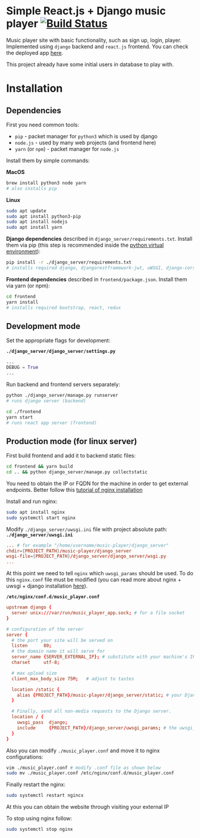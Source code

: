 # Simple React.js + Django music player [![Build Status](https://travis-ci.org/SolomidHero/music-player.svg?branch=devops)](https://travis-ci.org/SolomidHero/music-player)

Music player site with basic functionality, such as sign up, login, player. Implemented using `django` backend and `react.js` frontend.
You can check the deployed app [here](http://34.77.191.34/). 

This project already have some initial users in database to play with.

# Installation

## Dependencies

First you need common tools:

- `pip` - packet manager for `python3` which is used by django
- `node.js` - used by many web projects (and frontend here)
- `yarn` (or `npm`) - packet manager for `node.js`

Install them by simple commands:

**MacOS**
```zsh
brew install python3 node yarn
# also installs pip
```
**Linux**
```bash
sudo apt update
sudo apt install python3-pip
sudo apt install nodejs
sudo apt install yarn
```

**Django dependencies** described in `django_server/requirements.txt`.
Install them via pip
(this step is recommended inside the [python virtual environment](https://docs.python.org/3/tutorial/venv.html)):
```bash
pip install -r ./django_server/requirements.txt
# installs required django, djangorestframework-jwt, uWSGI, django-cors-headers
```

**Frontend dependencies** described in `frontend/package.json`.
Install them via yarn (or npm):
```bash
cd frontend
yarn install
# installs required bootstrap, react, redux
```

## Development mode

Set the appropriate flags for development:

**`./django_server/django_server/settings.py`**
```python
...
DEBUG = True
...
```

Run backend and frontend servers separately:
```bash
python ./django_server/manage.py runserver
# runs django server (backend)
```
```bash
cd ./frontend
yarn start
# runs react app server (frontend)
```

## Production mode (for linux server)

First build frontend and add it to backend static files:
```bash
cd frontend && yarn build
cd .. && python django_server/manage.py collectstatic
```

You need to obtain the IP or FQDN for the machine in order to get external endpoints. Better follow this [tutorial of nginx installation](https://www.digitalocean.com/community/tutorials/how-to-install-nginx-on-ubuntu-18-04)

Install and run nginx:
```bash
sudo apt install nginx
sudo systemctl start nginx
```

Modify `./django_server/uwsgi.ini` file with project absolute path:
**`./django_server/uwsgi.ini`**
```conf
... # for example "/home/username/music-player/django_server"
chdir={PROJECT_PATH}/music-player/django_server
wsgi-file={PROJECT_PATH}/django_server/django_server/wsgi.py
...
```

At this point we need to tell `nginx` which `uwsgi_params` should be used.
To do this `nginx.conf` file must be modified (you can read more about nginx + uwsgi + django installation [here](https://uwsgi-docs.readthedocs.io/en/latest/tutorials/Django_and_nginx.html)).

**`/etc/nginx/conf.d/music_player.conf`**
```conf
upstream django {
  server unix:///var/run/music_player_app.sock; # for a file socket
}

# configuration of the server
server {
  # the port your site will be served on
  listen      80;
  # the domain name it will serve for
  server_name {SERVER_EXTERNAL_IP}; # substitute with your machine's IP address or FQDN, for example example.com
  charset     utf-8;

  # max upload size
  client_max_body_size 75M;   # adjust to tastes

  location /static {
    alias {PROJECT_PATH}/music-player/django_server/static; # your Django project's static files - amend as required
  }

  # Finally, send all non-media requests to the Django server.
  location / {
    uwsgi_pass  django;
    include     {PROJECT_PATH}/django_server/uwsgi_params; # the uwsgi_params file you installed
  }
}
```

Also you can modify `./music_player.conf` and move it to nginx configurations:
```bash
vim ./music_player.conf # modify .conf file as shown below
sudo mv ./music_player.conf /etc/nginx/conf.d/music_player.conf
```

Finally restart the nginx:
```bash
sudo systemctl restart ngincx
```

At this you can obtain the website through visiting your external IP

To stop using nginx follow:
```bash
sudo systemctl stop nginx
```